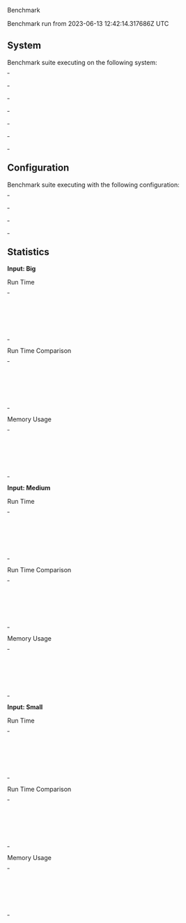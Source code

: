 Benchmark

Benchmark run from 2023-06-13 12:42:14.317686Z UTC

## System

Benchmark suite executing on the following system:

<table style="width: 1%">
  <tr>
    <th style="width: 1%; white-space: nowrap">Operating System</th>
    <td>Linux</td>
  </tr><tr>
    <th style="white-space: nowrap">CPU Information</th>
    <td style="white-space: nowrap">11th Gen Intel(R) Core(TM) i7-1165G7 @ 2.80GHz</td>
  </tr><tr>
    <th style="white-space: nowrap">Number of Available Cores</th>
    <td style="white-space: nowrap">8</td>
  </tr><tr>
    <th style="white-space: nowrap">Available Memory</th>
    <td style="white-space: nowrap">15.36 GB</td>
  </tr><tr>
    <th style="white-space: nowrap">Elixir Version</th>
    <td style="white-space: nowrap">1.14.4</td>
  </tr><tr>
    <th style="white-space: nowrap">Erlang Version</th>
    <td style="white-space: nowrap">24.3.4.7</td>
  </tr>
</table>

## Configuration

Benchmark suite executing with the following configuration:

<table style="width: 1%">
  <tr>
    <th style="width: 1%">:time</th>
    <td style="white-space: nowrap">5 s</td>
  </tr><tr>
    <th>:parallel</th>
    <td style="white-space: nowrap">1</td>
  </tr><tr>
    <th>:warmup</th>
    <td style="white-space: nowrap">2 s</td>
  </tr>
</table>

## Statistics



__Input: Big__

Run Time

<table style="width: 1%">
  <tr>
    <th>Name</th>
    <th style="text-align: right">IPS</th>
    <th style="text-align: right">Average</th>
    <th style="text-align: right">Devitation</th>
    <th style="text-align: right">Median</th>
    <th style="text-align: right">99th&nbsp;%</th>
  </tr>

  <tr>
    <td style="white-space: nowrap">Tail recursion</td>
    <td style="white-space: nowrap; text-align: right">46.30 K</td>
    <td style="white-space: nowrap; text-align: right">21.60 &micro;s</td>
    <td style="white-space: nowrap; text-align: right">&plusmn;18.70%</td>
    <td style="white-space: nowrap; text-align: right">21.77 &micro;s</td>
    <td style="white-space: nowrap; text-align: right">30.48 &micro;s</td>
  </tr>

  <tr>
    <td style="white-space: nowrap">Enum.reduce</td>
    <td style="white-space: nowrap; text-align: right">12.76 K</td>
    <td style="white-space: nowrap; text-align: right">78.39 &micro;s</td>
    <td style="white-space: nowrap; text-align: right">&plusmn;25.20%</td>
    <td style="white-space: nowrap; text-align: right">76.05 &micro;s</td>
    <td style="white-space: nowrap; text-align: right">126.68 &micro;s</td>
  </tr>

  <tr>
    <td style="white-space: nowrap">Body recursion</td>
    <td style="white-space: nowrap; text-align: right">9.44 K</td>
    <td style="white-space: nowrap; text-align: right">105.91 &micro;s</td>
    <td style="white-space: nowrap; text-align: right">&plusmn;18.34%</td>
    <td style="white-space: nowrap; text-align: right">103.56 &micro;s</td>
    <td style="white-space: nowrap; text-align: right">183.88 &micro;s</td>
  </tr>

</table>


Run Time Comparison

<table style="width: 1%">
  <tr>
    <th>Name</th>
    <th style="text-align: right">IPS</th>
    <th style="text-align: right">Slower</th>
  <tr>
    <td style="white-space: nowrap">Tail recursion</td>
    <td style="white-space: nowrap;text-align: right">46.30 K</td>
    <td>&nbsp;</td>
  </tr>

  <tr>
    <td style="white-space: nowrap">Enum.reduce</td>
    <td style="white-space: nowrap; text-align: right">12.76 K</td>
    <td style="white-space: nowrap; text-align: right">3.63x</td>
  </tr>

  <tr>
    <td style="white-space: nowrap">Body recursion</td>
    <td style="white-space: nowrap; text-align: right">9.44 K</td>
    <td style="white-space: nowrap; text-align: right">4.9x</td>
  </tr>

</table>



Memory Usage

<table style="width: 1%">
  <tr>
    <th>Name</th>
    <th style="text-align: right">Average</th>
    <th style="text-align: right">Factor</th>
  </tr>
  <tr>
    <td style="white-space: nowrap">Tail recursion</td>
    <td style="white-space: nowrap">0 B</td>
    <td>&nbsp;</td>
  </tr>
    <tr>
    <td style="white-space: nowrap">Enum.reduce</td>
    <td style="white-space: nowrap">160064 B</td>
    <td>&mdash;</td>
  </tr>
    <tr>
    <td style="white-space: nowrap">Body recursion</td>
    <td style="white-space: nowrap">0 B</td>
    <td>1.0x</td>
  </tr>
</table>



__Input: Medium__

Run Time

<table style="width: 1%">
  <tr>
    <th>Name</th>
    <th style="text-align: right">IPS</th>
    <th style="text-align: right">Average</th>
    <th style="text-align: right">Devitation</th>
    <th style="text-align: right">Median</th>
    <th style="text-align: right">99th&nbsp;%</th>
  </tr>

  <tr>
    <td style="white-space: nowrap">Tail recursion</td>
    <td style="white-space: nowrap; text-align: right">272.42 K</td>
    <td style="white-space: nowrap; text-align: right">3.67 &micro;s</td>
    <td style="white-space: nowrap; text-align: right">&plusmn;35.66%</td>
    <td style="white-space: nowrap; text-align: right">3.58 &micro;s</td>
    <td style="white-space: nowrap; text-align: right">6.14 &micro;s</td>
  </tr>

  <tr>
    <td style="white-space: nowrap">Enum.reduce</td>
    <td style="white-space: nowrap; text-align: right">134.18 K</td>
    <td style="white-space: nowrap; text-align: right">7.45 &micro;s</td>
    <td style="white-space: nowrap; text-align: right">&plusmn;136.17%</td>
    <td style="white-space: nowrap; text-align: right">7.12 &micro;s</td>
    <td style="white-space: nowrap; text-align: right">12.48 &micro;s</td>
  </tr>

  <tr>
    <td style="white-space: nowrap">Body recursion</td>
    <td style="white-space: nowrap; text-align: right">95.17 K</td>
    <td style="white-space: nowrap; text-align: right">10.51 &micro;s</td>
    <td style="white-space: nowrap; text-align: right">&plusmn;68.69%</td>
    <td style="white-space: nowrap; text-align: right">10.20 &micro;s</td>
    <td style="white-space: nowrap; text-align: right">16.38 &micro;s</td>
  </tr>

</table>


Run Time Comparison

<table style="width: 1%">
  <tr>
    <th>Name</th>
    <th style="text-align: right">IPS</th>
    <th style="text-align: right">Slower</th>
  <tr>
    <td style="white-space: nowrap">Tail recursion</td>
    <td style="white-space: nowrap;text-align: right">272.42 K</td>
    <td>&nbsp;</td>
  </tr>

  <tr>
    <td style="white-space: nowrap">Enum.reduce</td>
    <td style="white-space: nowrap; text-align: right">134.18 K</td>
    <td style="white-space: nowrap; text-align: right">2.03x</td>
  </tr>

  <tr>
    <td style="white-space: nowrap">Body recursion</td>
    <td style="white-space: nowrap; text-align: right">95.17 K</td>
    <td style="white-space: nowrap; text-align: right">2.86x</td>
  </tr>

</table>



Memory Usage

<table style="width: 1%">
  <tr>
    <th>Name</th>
    <th style="text-align: right">Average</th>
    <th style="text-align: right">Factor</th>
  </tr>
  <tr>
    <td style="white-space: nowrap">Tail recursion</td>
    <td style="white-space: nowrap">0 B</td>
    <td>&nbsp;</td>
  </tr>
    <tr>
    <td style="white-space: nowrap">Enum.reduce</td>
    <td style="white-space: nowrap">16064 B</td>
    <td>&mdash;</td>
  </tr>
    <tr>
    <td style="white-space: nowrap">Body recursion</td>
    <td style="white-space: nowrap">0 B</td>
    <td>1.0x</td>
  </tr>
</table>



__Input: Small__

Run Time

<table style="width: 1%">
  <tr>
    <th>Name</th>
    <th style="text-align: right">IPS</th>
    <th style="text-align: right">Average</th>
    <th style="text-align: right">Devitation</th>
    <th style="text-align: right">Median</th>
    <th style="text-align: right">99th&nbsp;%</th>
  </tr>

  <tr>
    <td style="white-space: nowrap">Tail recursion</td>
    <td style="white-space: nowrap; text-align: right">2859.66 K</td>
    <td style="white-space: nowrap; text-align: right">0.35 &micro;s</td>
    <td style="white-space: nowrap; text-align: right">&plusmn;2072.34%</td>
    <td style="white-space: nowrap; text-align: right">0.32 &micro;s</td>
    <td style="white-space: nowrap; text-align: right">0.63 &micro;s</td>
  </tr>

  <tr>
    <td style="white-space: nowrap">Enum.reduce</td>
    <td style="white-space: nowrap; text-align: right">886.72 K</td>
    <td style="white-space: nowrap; text-align: right">1.13 &micro;s</td>
    <td style="white-space: nowrap; text-align: right">&plusmn;2027.83%</td>
    <td style="white-space: nowrap; text-align: right">0.95 &micro;s</td>
    <td style="white-space: nowrap; text-align: right">1.79 &micro;s</td>
  </tr>

  <tr>
    <td style="white-space: nowrap">Body recursion</td>
    <td style="white-space: nowrap; text-align: right">852.32 K</td>
    <td style="white-space: nowrap; text-align: right">1.17 &micro;s</td>
    <td style="white-space: nowrap; text-align: right">&plusmn;1946.84%</td>
    <td style="white-space: nowrap; text-align: right">1.06 &micro;s</td>
    <td style="white-space: nowrap; text-align: right">1.95 &micro;s</td>
  </tr>

</table>


Run Time Comparison

<table style="width: 1%">
  <tr>
    <th>Name</th>
    <th style="text-align: right">IPS</th>
    <th style="text-align: right">Slower</th>
  <tr>
    <td style="white-space: nowrap">Tail recursion</td>
    <td style="white-space: nowrap;text-align: right">2859.66 K</td>
    <td>&nbsp;</td>
  </tr>

  <tr>
    <td style="white-space: nowrap">Enum.reduce</td>
    <td style="white-space: nowrap; text-align: right">886.72 K</td>
    <td style="white-space: nowrap; text-align: right">3.22x</td>
  </tr>

  <tr>
    <td style="white-space: nowrap">Body recursion</td>
    <td style="white-space: nowrap; text-align: right">852.32 K</td>
    <td style="white-space: nowrap; text-align: right">3.36x</td>
  </tr>

</table>



Memory Usage

<table style="width: 1%">
  <tr>
    <th>Name</th>
    <th style="text-align: right">Average</th>
    <th style="text-align: right">Factor</th>
  </tr>
  <tr>
    <td style="white-space: nowrap">Tail recursion</td>
    <td style="white-space: nowrap">0 B</td>
    <td>&nbsp;</td>
  </tr>
    <tr>
    <td style="white-space: nowrap">Enum.reduce</td>
    <td style="white-space: nowrap">1664 B</td>
    <td>&mdash;</td>
  </tr>
    <tr>
    <td style="white-space: nowrap">Body recursion</td>
    <td style="white-space: nowrap">0 B</td>
    <td>1.0x</td>
  </tr>
</table>